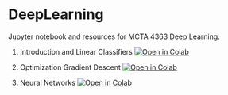 # DeepLearning

Jupyter notebook and resources for MCTA 4363 Deep Learning.

1) Introduction and Linear Classifiers [![Open in Colab](https://colab.research.google.com/assets/colab-badge.svg)](https://colab.research.google.com/github/hasanzaki/DeepLearning/blob/main/01_Introduction_and_Linear_Classifiers.ipynb)

2) Optimization Gradient Descent [![Open in Colab](https://colab.research.google.com/assets/colab-badge.svg)](https://colab.research.google.com/github/hasanzaki/DeepLearning/blob/main/02_Optimization_Gradient_Descent.ipynb)

3) Neural Networks [![Open in Colab](https://colab.research.google.com/assets/colab-badge.svg)](https://colab.research.google.com/github/hasanzaki/DeepLearning/blob/main/03_Neural_networks.ipynb)
